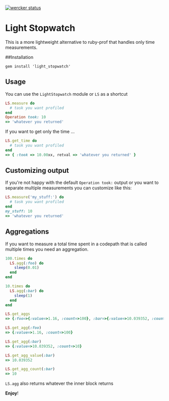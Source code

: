 [![wercker status](https://app.wercker.com/status/676f639c9e4b29ec7b6cbcc15bb96cad/m "wercker status")](https://app.wercker.com/project/bykey/676f639c9e4b29ec7b6cbcc15bb96cad)

# Light Stopwatch

This is a more lightweight alternative to ruby-prof that handles only time measurements.

##Installation

```
gem install 'light_stopwatch'
```

## Usage

You can use the `LightStopwatch` module or `LS` as a shortcut

```ruby
LS.measure do
  # task you want profiled
end
Operation took: 10
=> 'whatever you returned'
```

If you want to get only the time ...

```ruby
LS.get_time do
  # task you want profiled
end
=> { :took => 10.00xx, retval => 'whatever you returned' }
```

## Customizing output

If you're not happy with the default `Operation took:` output or you want to separate multiple measurements you can customize like this:

```ruby
LS.measure('my_stuff:') do
  # task you want profiled
end
my_stuff: 10
=> 'whatever you returned'
```

## Aggregations

If you want to measure a total time spent in a codepath that is called multiple times you need an aggregation.

```ruby
100.times do
  LS.agg(:foo) do
    sleep(0.01)
  end
end

10.times do
  LS.agg(:bar) do
    sleep(1)
  end
end

LS.get_aggs
=> {:foo=>{:value=>1.16, :count=>100}, :bar=>{:value=>10.039352, :count=>10}}  # time measurements of sleep vary

LS.get_agg(:foo)
=> {:value=>1.16, :count=>100}

LS.get_agg(:bar)
=> {:value=>10.039352, :count=>10}

LS.get_agg_value(:bar)
=> 10.039352

LS.get_agg_count(:bar)
=> 10
```

`LS.agg` also returns whatever the inner block returns


**Enjoy**!
